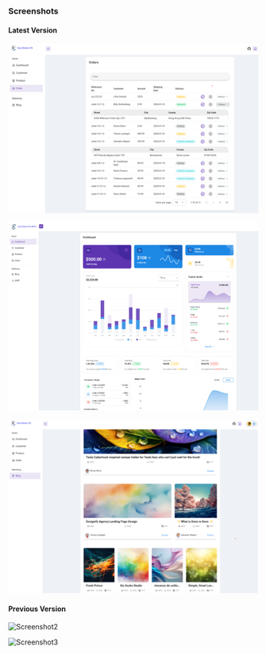 ### Screenshots

#### Latest Version
![Screenshot1](screenshots/v3/Screenshot-6.png)
<!-- ![Screenshot1](screenshots/v3/Screenshot-1.png) -->
<!-- ![Screenshot1](screenshots/v3/Screenshot-2.png) -->
![Screenshot1](screenshots/v3/Screenshot-3.png)
<!-- ![Screenshot1](screenshots/v3/Screenshot-4.png) -->
![Screenshot1](screenshots/v3/Screenshot-5.png)



#### Previous Version


![Screenshot2](screenshots/screenshot-2.png)

![Screenshot3](screenshots/screenshot-3.png)




